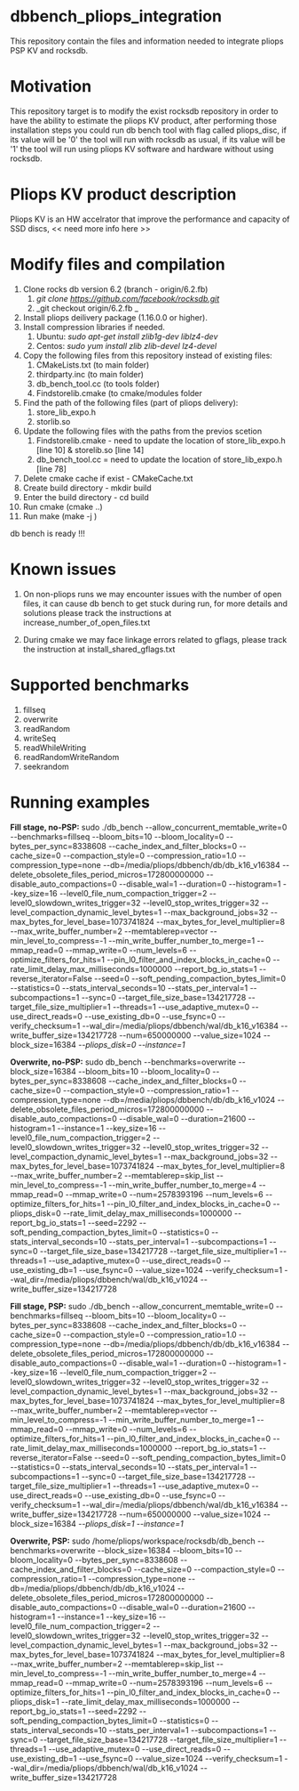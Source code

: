 # dbbench_pliops_integration
This repository contain the files and information needed to integrate pliops PSP KV and rocksdb.


Motivation
==========
This repository target is to modify the exist rocksdb repository in order to have the ability to estimate the pliops KV product,
after performing those installation steps you could run db bench tool with flag called pliops_disc, if its value will be '0' the 
tool will run with rocksdb as usual, if its value will be '1' the tool will run using pliops KV software and hardware without 
using rocksdb.


Pliops KV product description
=============================
Pliops KV is an HW accelrator that improve the performance and capacity of SSD discs, << need more info here >>



Modify files and compilation
============================
1. Clone rocks db version 6.2 (branch - origin/6.2.fb)
    1. _git clone https://github.com/facebook/rocksdb.git_
    2. _git checkout origin/6.2.fb _
2. Install pliops deilivery package (1.16.0.0 or higher).
3. Install compression libraries if needed.
   1. Ubuntu: _sudo apt-get install zlib1g-dev liblz4-dev_
   2. Centos: _sudo yum install zlib zlib-devel lz4-devel_
5. Copy the following files from this repository instead of existing files:
   1. CMakeLists.txt (to main folder)
   2. thirdparty.inc (to main folder)
   3. db_bench_tool.cc (to tools folder)
   4. Findstorelib.cmake (to cmake/modules folder
6. Find the path of the following files (part of pliops delivery):
   1. store_lib_expo.h
   2. storlib.so
7. Update the following files with the paths from the previos scetion
   1. Findstorelib.cmake - need to update the location of store_lib_expo.h [line 10] & storelib.so [line 14]
   2. db_bench_tool.cc = need to update the location of store_lib_expo.h [line 78]
8. Delete cmake cache if exist - CMakeCache.txt
9. Create build directory - mkdir build
10. Enter the build directory - cd build
11. Run cmake (cmake ..)
12. Run make (make -j )

db bench is ready !!!


Known issues
============
1. On non-pliops runs we may encounter issues with the number of open files, it can cause db bench to get stuck during run,
for more details and solutions please track the instructions at increase_number_of_open_files.txt

2. During cmake we may face linkage errors related to gflags, please track the instruction at install_shared_gflags.txt  


Supported benchmarks
====================
1. fillseq
2. overwrite
3. readRandom
4. writeSeq
5. readWhileWriting
6. readRandomWriteRandom
7. seekrandom


Running examples
================
**Fill stage, no-PSP:**
sudo ./db_bench --allow_concurrent_memtable_write=0 --benchmarks=fillseq --bloom_bits=10 --bloom_locality=0 --bytes_per_sync=8338608 --cache_index_and_filter_blocks=0 --cache_size=0 --compaction_style=0 --compression_ratio=1.0 --compression_type=none --db=/media/pliops/dbbench/db/db_k16_v16384 --delete_obsolete_files_period_micros=172800000000 --disable_auto_compactions=0 --disable_wal=1 --duration=0 --histogram=1 --key_size=16 --level0_file_num_compaction_trigger=2 --level0_slowdown_writes_trigger=32 --level0_stop_writes_trigger=32 --level_compaction_dynamic_level_bytes=1 --max_background_jobs=32 --max_bytes_for_level_base=1073741824 --max_bytes_for_level_multiplier=8 --max_write_buffer_number=2 --memtablerep=vector --min_level_to_compress=-1 --min_write_buffer_number_to_merge=1 --mmap_read=0 --mmap_write=0 --num_levels=6 --optimize_filters_for_hits=1 --pin_l0_filter_and_index_blocks_in_cache=0 --rate_limit_delay_max_milliseconds=1000000 --report_bg_io_stats=1 --reverse_iterator=False --seed=0 --soft_pending_compaction_bytes_limit=0 --statistics=0 --stats_interval_seconds=10 --stats_per_interval=1 --subcompactions=1 --sync=0 --target_file_size_base=134217728 --target_file_size_multiplier=1 --threads=1 --use_adaptive_mutex=0 --use_direct_reads=0 --use_existing_db=0 --use_fsync=0 --verify_checksum=1 --wal_dir=/media/pliops/dbbench/wal/db_k16_v16384 --write_buffer_size=134217728  --num=650000000 --value_size=1024 --block_size=16384  _--pliops_disk=0 --instance=1_ 

**Overwrite, no-PSP:**
sudo db_bench --benchmarks=overwrite --block_size=16384 --bloom_bits=10 --bloom_locality=0 --bytes_per_sync=8338608 --cache_index_and_filter_blocks=0 --cache_size=0 --compaction_style=0 --compression_ratio=1 --compression_type=none --db=/media/pliops/dbbench/db/db_k16_v1024 --delete_obsolete_files_period_micros=172800000000 --disable_auto_compactions=0 --disable_wal=0 --duration=21600 --histogram=1 --instance=1 --key_size=16 --level0_file_num_compaction_trigger=2 --level0_slowdown_writes_trigger=32 --level0_stop_writes_trigger=32 --level_compaction_dynamic_level_bytes=1 --max_background_jobs=32 --max_bytes_for_level_base=1073741824 --max_bytes_for_level_multiplier=8 --max_write_buffer_number=2 --memtablerep=skip_list --min_level_to_compress=-1 --min_write_buffer_number_to_merge=4 --mmap_read=0 --mmap_write=0 --num=2578393196 --num_levels=6 --optimize_filters_for_hits=1 --pin_l0_filter_and_index_blocks_in_cache=0 --pliops_disk=0 --rate_limit_delay_max_milliseconds=1000000 --report_bg_io_stats=1 --seed=2292 --soft_pending_compaction_bytes_limit=0 --statistics=0 --stats_interval_seconds=10 --stats_per_interval=1 --subcompactions=1 --sync=0 --target_file_size_base=134217728 --target_file_size_multiplier=1 --threads=1 --use_adaptive_mutex=0 --use_direct_reads=0 --use_existing_db=1 --use_fsync=0 --value_size=1024 --verify_checksum=1 --wal_dir=/media/pliops/dbbench/wal/db_k16_v1024 --write_buffer_size=134217728 

**Fill stage, PSP:**
sudo ./db_bench --allow_concurrent_memtable_write=0 --benchmarks=fillseq --bloom_bits=10 --bloom_locality=0 --bytes_per_sync=8338608 --cache_index_and_filter_blocks=0 --cache_size=0 --compaction_style=0 --compression_ratio=1.0 --compression_type=none --db=/media/pliops/dbbench/db/db_k16_v16384 --delete_obsolete_files_period_micros=172800000000 --disable_auto_compactions=0 --disable_wal=1 --duration=0 --histogram=1 --key_size=16 --level0_file_num_compaction_trigger=2 --level0_slowdown_writes_trigger=32 --level0_stop_writes_trigger=32 --level_compaction_dynamic_level_bytes=1 --max_background_jobs=32 --max_bytes_for_level_base=1073741824 --max_bytes_for_level_multiplier=8 --max_write_buffer_number=2 --memtablerep=vector --min_level_to_compress=-1 --min_write_buffer_number_to_merge=1 --mmap_read=0 --mmap_write=0 --num_levels=6 --optimize_filters_for_hits=1 --pin_l0_filter_and_index_blocks_in_cache=0 --rate_limit_delay_max_milliseconds=1000000 --report_bg_io_stats=1 --reverse_iterator=False --seed=0 --soft_pending_compaction_bytes_limit=0 --statistics=0 --stats_interval_seconds=10 --stats_per_interval=1 --subcompactions=1 --sync=0 --target_file_size_base=134217728 --target_file_size_multiplier=1 --threads=1 --use_adaptive_mutex=0 --use_direct_reads=0 --use_existing_db=0 --use_fsync=0 --verify_checksum=1 --wal_dir=/media/pliops/dbbench/wal/db_k16_v16384 --write_buffer_size=134217728  --num=650000000 --value_size=1024 --block_size=16384  _--pliops_disk=1 --instance=1_ 


**Overwrite, PSP:**
sudo /home/pliops/workspace/rocksdb/db_bench --benchmarks=overwrite --block_size=16384 --bloom_bits=10 --bloom_locality=0 --bytes_per_sync=8338608 --cache_index_and_filter_blocks=0 --cache_size=0 --compaction_style=0 --compression_ratio=1 --compression_type=none --db=/media/pliops/dbbench/db/db_k16_v1024 --delete_obsolete_files_period_micros=172800000000 --disable_auto_compactions=0 --disable_wal=0 --duration=21600 --histogram=1 --instance=1 --key_size=16 --level0_file_num_compaction_trigger=2 --level0_slowdown_writes_trigger=32 --level0_stop_writes_trigger=32 --level_compaction_dynamic_level_bytes=1 --max_background_jobs=32 --max_bytes_for_level_base=1073741824 --max_bytes_for_level_multiplier=8 --max_write_buffer_number=2 --memtablerep=skip_list --min_level_to_compress=-1 --min_write_buffer_number_to_merge=4 --mmap_read=0 --mmap_write=0 --num=2578393196 --num_levels=6 --optimize_filters_for_hits=1 --pin_l0_filter_and_index_blocks_in_cache=0 --pliops_disk=1 --rate_limit_delay_max_milliseconds=1000000 --report_bg_io_stats=1 --seed=2292 --soft_pending_compaction_bytes_limit=0 --statistics=0 --stats_interval_seconds=10 --stats_per_interval=1 --subcompactions=1 --sync=0 --target_file_size_base=134217728 --target_file_size_multiplier=1 --threads=1 --use_adaptive_mutex=0 --use_direct_reads=0 --use_existing_db=1 --use_fsync=0 --value_size=1024 --verify_checksum=1 --wal_dir=/media/pliops/dbbench/wal/db_k16_v1024 --write_buffer_size=134217728 
